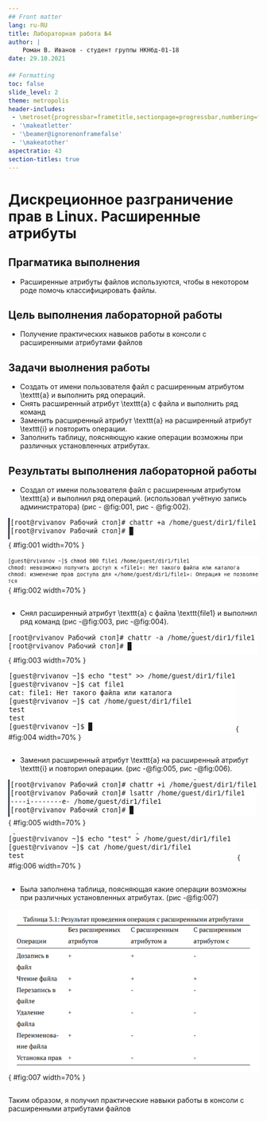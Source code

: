 ```yaml
---
## Front matter
lang: ru-RU
title: Лабораторная работа №4
author: |
	Роман В. Иванов - студент группы НКНбд-01-18
date: 29.10.2021

## Formatting
toc: false
slide_level: 2
theme: metropolis
header-includes: 
 - \metroset{progressbar=frametitle,sectionpage=progressbar,numbering=fraction}
 - '\makeatletter'
 - '\beamer@ignorenonframefalse'
 - '\makeatother'
aspectratio: 43
section-titles: true
---
```


# Дискреционное разграничение прав в Linux. Расширенные атрибуты

## Прагматика выполнения

- Расширенные атрибуты файлов используются, чтобы в некотором роде помочь классифицировать файлы.

## Цель выполнения лабораторной работы

- Получение практических навыков работы в консоли с расширенными атрибутами файлов

## Задачи выолнения работы

- Создать от имени пользователя файл с расширенным атрибутом \texttt{a} и выполнить ряд операций.
- Снять расширенный атрибут \texttt{a} с файла и выполнить ряд команд
- Заменить расширенный атрибут \texttt{a} на расширенный атрибут \texttt{i} и повторить операции.
- Заполнить таблицу, поясняющую какие операции возможны при различных установленных атрибутах.

## Результаты выполнения лабораторной работы

- Создал от имени пользователя файл с расширенным атрибутом \texttt{a} и выполнил ряд операций. (использовал учётную запись администратора) (рис - @fig:001, рис - @fig:002).

![Установка расширенного атрибута \texttt{a} от имени суперпользователя](image/4.png){ #fig:001 width=70% }

![Установка прав](image/8.png){ #fig:002 width=70% }

##

- Снял расширенный атрибут \texttt{a} с файла \texttt{file1} и выполнил ряд команд (рис -@fig:003, рис -@fig:004).

![Снятие расширения атрибута \texttt{a} с файла \texttt{file1}](image/9_1.png){ #fig:003 width=70% }

![Дозапись информации в файл. Чтение файла](image/9_2.png){ #fig:004 width=70% }

##

- Заменил расширенный атрибут \texttt{a} на расширенный атрибут \texttt{i} и повторил операции. (рис -@fig:005, рис -@fig:006).

![Установление расширенного атрибута \texttt{i}](image/10_1.png){ #fig:005 width=70% }

![Дозапись информации в файл. Чтение файла](image/10_2.png){ #fig:006 width=70% }

##

- Была заполнена таблица, поясняющая какие операции возможны при различных установленных атрибутах. (рис -@fig:007)

!["Результат проведения операций с расширенными атрибутами"](image/11.png){ #fig:007 width=70% }

##

Таким образом, я получил практические навыки работы в консоли с расширенными атрибутами файлов